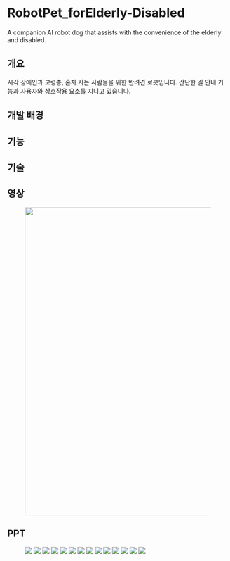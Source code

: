 # RobotPet_forElderly-Disabled
A companion AI robot dog that assists with the convenience of the elderly and disabled.

## 개요
시각 장애인과 고령층, 혼자 사는 사람들을 위한 반려견 로봇입니다. 간단한 길 안내 기능과 사용자와 상호작용 요소를 지니고 있습니다.

## 개발 배경


## 기능

## 기술

## 영상
<figure>
  <p align="center">
    <img src="https://github.com/tuuktuc86/RobotPet_forElderly-Disabled/blob/main/images/video.gif" width = "700">
  </p>
</figure>

## PPT
<figure>
  <img src="https://github.com/tuuktuc86/RobotPet_forElderly-Disabled/blob/main/ppt/001.jpg">
  <img src="https://github.com/tuuktuc86/RobotPet_forElderly-Disabled/blob/main/ppt/002.jpg">
  <img src="https://github.com/tuuktuc86/RobotPet_forElderly-Disabled/blob/main/ppt/003.jpg">
  <img src="https://github.com/tuuktuc86/RobotPet_forElderly-Disabled/blob/main/ppt/004.jpg">
  <img src="https://github.com/tuuktuc86/RobotPet_forElderly-Disabled/blob/main/ppt/005.jpg">
  <img src="https://github.com/tuuktuc86/RobotPet_forElderly-Disabled/blob/main/ppt/006.jpg">
  <img src="https://github.com/tuuktuc86/RobotPet_forElderly-Disabled/blob/main/ppt/007.jpg">
  <img src="https://github.com/tuuktuc86/RobotPet_forElderly-Disabled/blob/main/ppt/008.jpg">
  <img src="https://github.com/tuuktuc86/RobotPet_forElderly-Disabled/blob/main/ppt/009.jpg">
  <img src="https://github.com/tuuktuc86/RobotPet_forElderly-Disabled/blob/main/ppt/010.jpg">
  <img src="https://github.com/tuuktuc86/RobotPet_forElderly-Disabled/blob/main/ppt/011.jpg">
  <img src="https://github.com/tuuktuc86/RobotPet_forElderly-Disabled/blob/main/ppt/012.jpg">
  <img src="https://github.com/tuuktuc86/RobotPet_forElderly-Disabled/blob/main/ppt/013.jpg">
  <img src="https://github.com/tuuktuc86/RobotPet_forElderly-Disabled/blob/main/ppt/014.jpg">
  
</figure>

